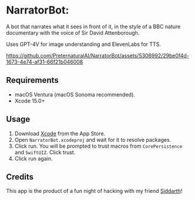# NarratorBot: 

A bot that narrates what it sees in front of it, in the style of a BBC nature documentary with the voice of Sir David Attenborough.

Uses GPT-4V for image understanding and ElevenLabs for TTS.

https://github.com/PreternaturalAI/NarratorBot/assets/5306992/29be0f4d-1673-4e74-af31-66f21b046008

## Requirements
- macOS Ventura (macOS Sonoma recommended).
- Xcode 15.0+
  
## Usage

1. Download [Xcode](https://www.google.com/url?sa=t&rct=j&q=&esrc=s&source=web&cd=&cad=rja&uact=8&ved=2ahUKEwjnldW19OWCAxW4AjQIHbxQBqUQFnoECBYQAQ&url=https%3A%2F%2Fapps.apple.com%2Fus%2Fapp%2Fxcode%2Fid497799835%3Fmt%3D12&usg=AOvVaw2fEvMbfRtGhB4SPHYB54NX&opi=89978449) from the App Store.
2. Open `NarratorBot.xcodeproj` and wait for it to resolve packages.
3. Click run. You will be prompted to trust macros from `CorePersistence` and `SwiftUIZ`. Click trust.
4. Click run again.

## Credits

This app is the product of a fun night of hacking with my friend [Siddarth](https://twitter.com/siddarth_gandhi)!
